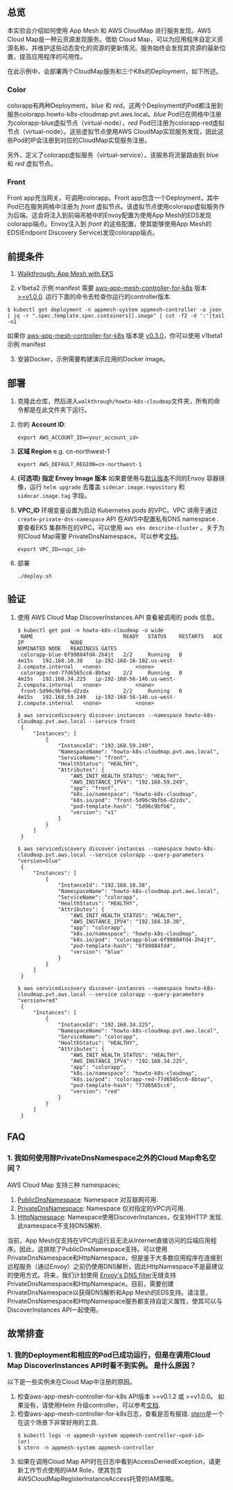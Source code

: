 ## 总览
本实验会介绍如何使用 App Mesh 和 AWS CloudMap 进行服务发现。AWS Cloud Map是一种云资源发现服务。借助 Cloud Map，可以为应用程序自定义资源名称，并维护这些动态变化的资源的更新情况。服务始终会发现其资源的最新位置，提高应用程序的可用性。

在此示例中，会部署两个CloudMap服务和三个K8s的Deployment，如下所述。

### Color

colorapp有两种Deployment，_blue_ 和 _red_。这两个Deployment的Pod都注册到服务colorapp.howto-k8s-cloudmap.pvt.aws.local。_blue_ Pod已在网格中注册为colorapp-blue虚拟节点（virtual-node），_red_ Pod已注册为colorapp-red虚拟节点（virtual-node）。这些虚拟节点使用AWS CloudMap实现服务发现，因此这些Pod的IP会注册到对应的CloudMap实现服务注册。

另外，定义了colorapp虚拟服务（virtual-service），该服务将流量路由到 _blue_ 和 _red_ 虚拟节点。

### Front

Front app充当网关，可调用colorapp。Front app包含一个Deployment，其中Pod已在服务网格中注册为 _front_ 虚拟节点。该虚拟节点使用colorapp虚拟服务作为后端。这会将注入到前端吊舱中的Envoy配置为使用App Mesh的EDS发现colorapp端点。Envoy注入到 _front_ 的这些配置，使其能够使用App Mesh的EDS(Endpoint Discovery Service)发现colorapp端点。

## 前提条件
1. [Walkthrough: App Mesh with EKS](../eks/)

2. v1beta2 示例 manifest 需要 [aws-app-mesh-controller-for-k8s](https://github.com/aws/aws-app-mesh-controller-for-k8s) 版本 [>=v1.0.0](https://github.com/aws/aws-app-mesh-controller-for-k8s/releases/tag/v1.0.0). 运行下面的命令去检查你运行的controller版本.
```
$ kubectl get deployment -n appmesh-system appmesh-controller -o json | jq -r ".spec.template.spec.containers[].image" | cut -f2 -d ':'|tail -n1
```

如果你 [aws-app-mesh-controller-for-k8s](https://github.com/aws/aws-app-mesh-controller-for-k8s) 版本是 [v0.3.0](https://github.com/aws/aws-app-mesh-controller-for-k8s/blob/legacy-controller/CHANGELOG.md)，你可以使用 v1beta1 示例 manifest

3. 安装Docker，示例需要构建演示应用的Docker image。

## 部署

1. 克隆此仓库，然后进入`walkthrough/howto-k8s-cloudmap`文件夹，所有的命令都是在此文件夹下运行。
2. 你的 **Account ID**:
    ```
    export AWS_ACCOUNT_ID=<your_account_id>
    ```
3. **区域 Region** e.g. cn-northwest-1
    ```
    export AWS_DEFAULT_REGION=cn-northwest-1
    ```
4. **(可选项) 指定 Envoy Image 版本** 如果要使用与[默认版本](https://github.com/aws/eks-charts/tree/master/stable/appmesh-controller#configuration)不同的Envoy 容器镜像，运行 `helm upgrade` 去覆盖 `sidecar.image.repository` 和 `sidecar.image.tag` 字段。

5. **VPC_ID** 环境变量设置为启动 Kubernetes pods 的VPC。VPC 讲用于通过`create-private-dns-namespace` API 在AWS中配置私有DNS namespace . 要查看EKS 集群所在的VPC，可以使用 `aws eks describe-cluster` 。关于为何Cloud Map需要 PrivateDnsNamespace，可以参考[文档](#1-how-can-i-use-cloud-map-namespaces-other-than-privatednsnamespace)。
    ```
    export VPC_ID=<vpc_id>
    ```
6. 部署
    ```.
    ./deploy.sh
    ```

## 验证

1. 使用 AWS Cloud Map DiscoverInstances API 查看被调用的 pods 信息。
   ```
   $ kubectl get pod -n howto-k8s-cloudmap -o wide
    NAME                             READY   STATUS    RESTARTS   AGE     IP               NODE                                           NOMINATED NODE   READINESS GATES
    colorapp-blue-6f99884fd4-2h4jt   2/2     Running   0          4m15s   192.168.10.38    ip-192-168-16-102.us-west-2.compute.internal   <none>           <none>
    colorapp-red-77d6565cc6-8btwz    2/2     Running   0          4m15s   192.168.34.225   ip-192-168-56-146.us-west-2.compute.internal   <none>           <none>
    front-5d96c9bfb6-d2zdx           2/2     Running   0          4m15s   192.168.59.249   ip-192-168-56-146.us-west-2.compute.internal   <none>           <none>

   $ aws servicediscovery discover-instances --namespace howto-k8s-cloudmap.pvt.aws.local --service front
    {
        "Instances": [
            {
                "InstanceId": "192.168.59.249",
                "NamespaceName": "howto-k8s-cloudmap.pvt.aws.local",
                "ServiceName": "front",
                "HealthStatus": "HEALTHY",
                "Attributes": {
                    "AWS_INIT_HEALTH_STATUS": "HEALTHY",
                    "AWS_INSTANCE_IPV4": "192.168.59.249",
                    "app": "front",
                    "k8s.io/namespace": "howto-k8s-cloudmap",
                    "k8s.io/pod": "front-5d96c9bfb6-d2zdx",
                    "pod-template-hash": "5d96c9bfb6",
                    "version": "v1"
                }
            }
        ]
    }

   $ aws servicediscovery discover-instances --namespace howto-k8s-cloudmap.pvt.aws.local --service colorapp --query-parameters "version=blue"
    {
        "Instances": [
            {
                "InstanceId": "192.168.10.38",
                "NamespaceName": "howto-k8s-cloudmap.pvt.aws.local",
                "ServiceName": "colorapp",
                "HealthStatus": "HEALTHY",
                "Attributes": {
                    "AWS_INIT_HEALTH_STATUS": "HEALTHY",
                    "AWS_INSTANCE_IPV4": "192.168.10.38",
                    "app": "colorapp",
                    "k8s.io/namespace": "howto-k8s-cloudmap",
                    "k8s.io/pod": "colorapp-blue-6f99884fd4-2h4jt",
                    "pod-template-hash": "6f99884fd4",
                    "version": "blue"
                }
            }
        ]
    }

   $ aws servicediscovery discover-instances --namespace howto-k8s-cloudmap.pvt.aws.local --service colorapp --query-parameters "version=red"
    {
        "Instances": [
            {
                "InstanceId": "192.168.34.225",
                "NamespaceName": "howto-k8s-cloudmap.pvt.aws.local",
                "ServiceName": "colorapp",
                "HealthStatus": "HEALTHY",
                "Attributes": {
                    "AWS_INIT_HEALTH_STATUS": "HEALTHY",
                    "AWS_INSTANCE_IPV4": "192.168.34.225",
                    "app": "colorapp",
                    "k8s.io/namespace": "howto-k8s-cloudmap",
                    "k8s.io/pod": "colorapp-red-77d6565cc6-8btwz",
                    "pod-template-hash": "77d6565cc6",
                    "version": "red"
                }
            }
        ]
    }
   ```

## FAQ
### 1. 我如何使用除PrivateDnsNamespace之外的Cloud Map命名空间？
AWS Cloud Map 支持三种 namespaces;
1. [PublicDnsNamespace](https://docs.aws.amazon.com/cloud-map/latest/api/API_CreatePublicDnsNamespace.html): Namespace 对互联网可用.
2. [PrivateDnsNamespace](https://docs.aws.amazon.com/cloud-map/latest/api/API_CreatePrivateDnsNamespace.html): Namespace 仅对指定的VPC内可用.
3. [HttpNamespace](https://docs.aws.amazon.com/cloud-map/latest/api/API_CreateHttpNamespace.html): Namespace使用DiscoverInstances，仅支持HTTP 发现. 此namespace不支持DNS解析.

当前，App Mesh仅支持在VPC内运行且无法从Internet直接访问的后端应用程序。因此，这排除了PublicDnsNamespace支持。可以使用PrivateDnsNamespace和HttpNamespace，但是鉴于大多数应用程序在连接到远程服务（通过Envoy）之前仍使用DNS解析，因此HttpNamespace不是最建议的使用方式。将来，我们计划使用 [Envoy's DNS filter](https://github.com/envoyproxy/envoy/issues/6748)无缝支持PrivateDnsNamespace和HttpNamespace。目前，需要创建PrivateDnsNamespace以获得DNS解析和App Mesh的EDS支持。请注意，PrivateDnsNamespace和HttpNamespace服务都支持自定义属性，使其可以与DiscoverInstances API一起使用。

## 故常排查
### 1. 我的Deployment和相应的Pod已成功运行，但是在调用Cloud Map DiscoverInstances API时看不到实例。 是什么原因？
以下是一些实例未在Cloud Map中注册的原因。
1. 检查aws-app-mesh-controller-for-k8s API版本 >=v0.1.2 或 >=v1.0.0。 如果没有，请使用Helm 升级controller，可以参考[文档](https://github.com/aws/eks-charts).
2. 检查aws-app-mesh-controller-for-k8s日志，查看是否有报错. [stern](https://github.com/wercker/stern)是一个在这个场景下非常好用的工具.
   ```
   $ kubectl logs -n appmesh-system appmesh-controller-<pod-id>
   (or)
   $ stern -n appmesh-system appmesh-controller
   ```
3. 如果在调用Cloud Map API时在日志中看到AccessDeniedException，请更新工作节点使用的IAM Role，使其包含AWSCloudMapRegisterInstanceAccess托管的IAM策略。
